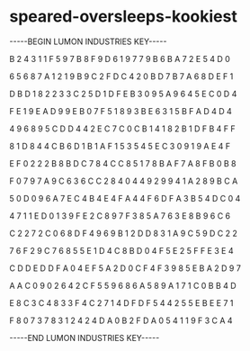# speared-oversleeps-kookiest

-----BEGIN LUMON INDUSTRIES KEY-----

B 2 4 3 1 1 F 5 9 7 B 8 F 9 D 6 1 9 7 7 9 B 6 B A 7 2 E 5 4 D 0

6 5 6 8 7 A 1 2 1 9 B 9 C 2 F D C 4 2 0 B D 7 B 7 A 6 8 D E F 1

D B D 1 8 2 2 3 3 C 2 5 D 1 D F E B 3 0 9 5 A 9 6 4 5 E C 0 D 4

F E 1 9 E A D 9 9 E B 0 7 F 5 1 8 9 3 B E 6 3 1 5 B F A D 4 D 4

4 9 6 8 9 5 C D D 4 4 2 E C 7 C 0 C B 1 4 1 8 2 B 1 D F B 4 F F

8 1 D 8 4 4 C B 6 D 1 B 1 A F 1 5 3 5 4 5 E C 3 0 9 1 9 A E 4 F

E F 0 2 2 2 B 8 B D C 7 8 4 C C 8 5 1 7 8 B A F 7 A 8 F B 0 B 8

F 0 7 9 7 A 9 C 6 3 6 C C 2 8 4 0 4 4 9 2 9 9 4 1 A 2 8 9 B C A

5 0 D 0 9 6 A 7 E C 4 B 4 E 4 F A 4 4 F 6 D F A 3 B 5 4 D C 0 4

4 7 1 1 E D 0 1 3 9 F E 2 C 8 9 7 F 3 8 5 A 7 6 3 E 8 B 9 6 C 6

C 2 2 7 2 C 0 6 8 D F 4 9 6 9 B 1 2 D D 8 3 1 A 9 C 5 9 D C 2 2

7 6 F 2 9 C 7 6 8 5 5 E 1 D 4 C 8 B D 0 4 F 5 E 2 5 F F E 3 E 4

C D D E D D F A 0 4 E F 5 A 2 D 0 C F 4 F 3 9 8 5 E B A 2 D 9 7

A A C 0 9 0 2 6 4 2 C F 5 5 9 6 8 6 A 5 8 9 A 1 7 1 C 0 B B 4 D

E 8 C 3 C 4 8 3 3 F 4 C 2 7 1 4 D F D F 5 4 4 2 5 5 E B E E 7 1

F 8 0 7 3 7 8 3 1 2 4 2 4 D A 0 B 2 F D A 0 5 4 1 1 9 F 3 C A 4

-----END LUMON INDUSTRIES KEY-----
